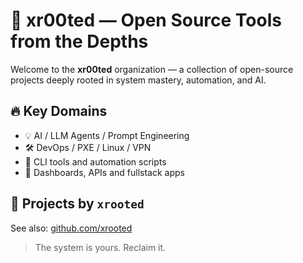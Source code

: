 # 🧠 xr00ted — Open Source Tools from the Depths

Welcome to the **xr00ted** organization — a collection of open-source projects deeply rooted in system mastery, automation, and AI.

## 🔥 Key Domains
- 💡 AI / LLM Agents / Prompt Engineering
- 🛠️ DevOps / PXE / Linux / VPN
- 🧰 CLI tools and automation scripts
- 🧱 Dashboards, APIs and fullstack apps

## 🌱 Projects by `xrooted`
See also: [github.com/xrooted](https://github.com/xrooted)

> The system is yours. Reclaim it.
